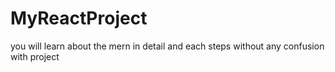 # MyReactProject
you will learn about the mern in detail and each steps without any confusion with project
